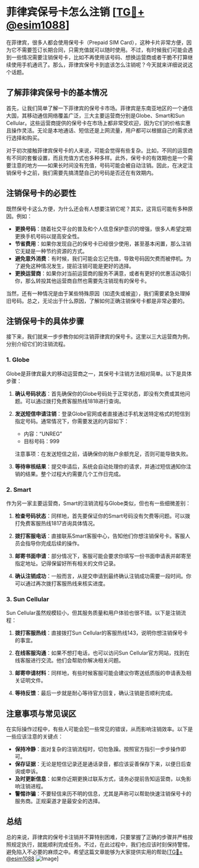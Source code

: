 # 菲律宾保号卡怎么注销 [[TG💪+ @esim1088](https://t.me/s/esim1088)]

在菲律宾，很多人都会使用保号卡（Prepaid SIM Card），这种卡片非常方便，因为它不需要签订长期合同，只需充值就可以随时使用。不过，有时候我们可能会遇到一些情况需要注销保号卡，比如不再使用该号码、想换运营商或者干脆不打算继续使用手机通讯了。那么，菲律宾保号卡到底该怎么注销呢？今天就来详细说说这个话题。

## 了解菲律宾保号卡的基本情况

首先，让我们简单了解一下菲律宾的保号卡市场。菲律宾是东南亚地区的一个通信大国，其移动通信网络覆盖广泛，三大主要运营商分别是Globe、Smart和Sun Cellular。这些运营商提供的保号卡在市场上都非常受欢迎，因为它们的价格实惠且操作灵活。无论是本地通话、短信还是上网流量，用户都可以根据自己的需求进行选择和购买。

对于初次接触菲律宾保号卡的人来说，可能会觉得有些复杂。比如，不同的运营商有不同的套餐设置，而且充值方式也多种多样。此外，保号卡的有效期也是一个需要注意的地方——如果长时间没有充值，号码可能会被自动注销。因此，在决定注销保号卡之前，我们需要先搞清楚自己的号码是否还在有效期内。

## 注销保号卡的必要性

既然保号卡这么方便，为什么还会有人想要注销它呢？其实，这背后可能有多种原因。例如：

- **更换号码**：随着社交平台的普及和个人信息保护意识的增强，很多人希望定期更换手机号码以提高安全性。
- **节省费用**：如果你发现自己的保号卡已经很少使用，甚至基本闲置，那么注销它无疑是一种节约资源的方式。
- **避免意外消费**：有时候，我们可能会忘记充值，导致号码因欠费而被停机。为了避免这种情况发生，提前注销可能是更好的选择。
- **更换运营商**：如果你对当前运营商的服务不满意，或者有更好的优惠活动吸引你，那么转投其他运营商自然也需要先注销现有的保号卡。

当然，还有一种情况是由于某些特殊原因（如遗失或被盗），我们需要紧急处理掉旧号码。总之，无论出于什么原因，了解如何正确注销保号卡都是非常必要的。

## 注销保号卡的具体步骤

接下来，我们就来一步步教你如何注销菲律宾的保号卡。这里以三大运营商为例，分别介绍它们的注销流程。

### 1. Globe

Globe是菲律宾最大的移动运营商之一，其保号卡注销方法相对简单。以下是具体步骤：

1. **确认号码状态**：首先确保你的Globe号码处于正常状态，即没有欠费或其他问题。可以通过拨打免费客服热线1818进行查询。
   
2. **发送短信申请注销**：登录Globe官网或者直接通过手机发送特定格式的短信到指定号码。通常情况下，你需要发送的内容如下：
   - 内容：“UNREG”
   - 目标号码：999
   
   注意事项：在发送短信之前，请确保你的账户余额充足，否则可能导致失败。

3. **等待审核结果**：提交申请后，系统会自动处理你的请求，并通过短信通知你注销的结果。整个过程大约需要几个工作日完成。

### 2. Smart

作为另一家主要运营商，Smart的注销流程与Globe类似，但也有一些细微差别：

1. **检查号码状态**：同样地，首先要保证你的Smart号码没有欠费等问题。可以拨打免费客服热线1817咨询具体情况。

2. **拨打客服电话**：直接联系Smart客服中心，告知他们你想注销保号卡。客服人员会指导你完成后续的操作。

3. **邮寄书面申请**：部分情况下，客服可能会要求你填写一份书面申请表并邮寄至指定地址。记得保留好所有相关的文件记录。

4. **确认注销成功**：一般而言，从提交申请到最终确认注销成功需要一段时间。你可以通过再次拨打客服热线来核实进度。

### 3. Sun Cellular

Sun Cellular虽然规模较小，但其服务质量和用户体验也很不错。以下是注销流程：

1. **拨打客服热线**：直接拨打Sun Cellular的客服热线143，说明你想注销保号卡的事宜。

2. **在线客服沟通**：如果不想打电话，也可以访问Sun Cellular官方网站，找到在线客服进行交流。他们会帮助你解决相关问题。

3. **邮寄申请材料**：同样地，有些时候客服可能会建议你寄送纸质版的申请表及相关证明文件。

4. **等待反馈**：最后一步就是耐心等待官方回复，确认注销是否顺利完成。

## 注意事项与常见误区

在实际操作过程中，有些人可能会犯一些常见的错误，从而影响注销效率。以下是一些应该注意的关键点：

- **保持冷静**：面对复杂的注销流程时，切勿急躁。按照官方指引一步步操作即可。
- **保存证据**：无论是短信记录还是通话录音，都应该妥善保存下来，以便日后查询或申诉。
- **及时更新信息**：如果你近期更换过联系方式，请务必提前告知运营商，以免影响注销进程。
- **警惕诈骗**：不要轻信来历不明的信息，尤其是声称可以帮助快速注销保号卡的服务商。正规渠道才是最安全的选择。

## 总结

总的来说，菲律宾的保号卡注销并不算特别困难，只要掌握了正确的步骤并严格按照规定执行，就能顺利完成任务。不过，在此过程中，我们也应该时刻保持警惕，避免陷入不必要的麻烦之中。希望这篇文章能够为大家提供实用的帮助[[TG💪+ @esim1088](https://t.me/s/esim1088) ![Image](https://i.postimg.cc/4NQfJmqS/Snipaste-2025-05-13-00-14-12.png)]